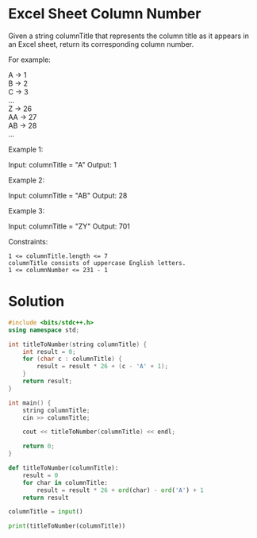 # Excel Sheet Column Number

Given a string columnTitle that represents the column title as it appears in an Excel sheet, return its corresponding column number.

For example:

A -> 1  
B -> 2  
C -> 3  
...  
Z -> 26  
AA -> 27  
AB -> 28  
...

Example 1:

Input: columnTitle = "A"
Output: 1

Example 2:

Input: columnTitle = "AB"
Output: 28

Example 3:

Input: columnTitle = "ZY"
Output: 701

Constraints:

    1 <= columnTitle.length <= 7
    columnTitle consists of uppercase English letters.
    1 <= columnNumber <= 231 - 1




# Solution

```cpp
#include <bits/stdc++.h>
using namespace std;

int titleToNumber(string columnTitle) {
    int result = 0;
    for (char c : columnTitle) {
        result = result * 26 + (c - 'A' + 1);
    }
    return result;
}

int main() {
    string columnTitle;
    cin >> columnTitle;

    cout << titleToNumber(columnTitle) << endl;

    return 0;
}

```


```python
def titleToNumber(columnTitle):
    result = 0
    for char in columnTitle:
        result = result * 26 + ord(char) - ord('A') + 1
    return result

columnTitle = input()

print(titleToNumber(columnTitle))

```